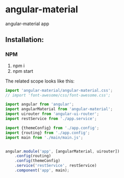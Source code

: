 # angular-material
angular-material app

## Installation:
### NPM
1. npm i
2. npm start


 The related scope looks like this:
```javascript
import 'angular-material/angular-material.css';
// import 'font-awesome/css/font-awesome.css';

import angular from 'angular';
import angularMaterial from 'angular-material';
import uirouter from 'angular-ui-router';
import restService from './app.service';

import {themeConfig} from './app.config';
import {routing} from './app.config';
import main from './main/main.js';


angular.module('app', [angularMaterial, uirouter])
    .config(routing)
    .config(themeConfig)
    .service('restService', restService)
    .component('app', main);
```    
